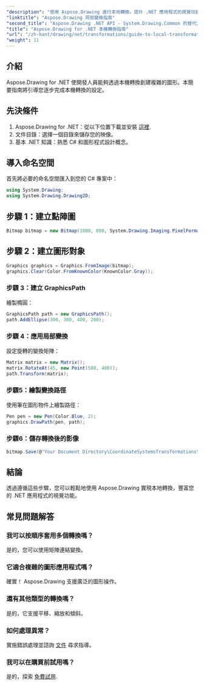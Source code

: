 ```yaml
---
"description": "使用 Aspose.Drawing 進行本地轉換，提升 .NET 應用程式的視覺功能。本綜合教學將引導您完成透過應用變換矩陣創建令人驚嘆的圖形的過程。"
"linktitle": "Aspose.Drawing 局部變換指南"
"second_title": "Aspose.Drawing .NET API - System.Drawing.Common 的替代方案"
"title": "Aspose.Drawing for .NET 本機轉換指南"
"url": "/zh-hant/drawing/net/transformations/guide-to-local-transformation/"
"weight": 11
---
```


## 介紹

Aspose.Drawing for .NET 使開發人員能夠透過本機轉換創建複雜的圖形。本簡要指南將引導您逐步完成本機轉換的設定。

## 先決條件

1. Aspose.Drawing for .NET：從以下位置下載並安裝 [這裡](https://releases。aspose.com/drawing/net/).
2. 文件目錄：選擇一個目錄來儲存您的映像。
3. 基本 .NET 知識：熟悉 C# 和圖形程式設計概念。

## 導入命名空間

首先將必要的命名空間匯入到您的 C# 專案中：

```csharp
using System.Drawing;
using System.Drawing.Drawing2D;
```

## 步驟 1：建立點陣圖

```csharp
Bitmap bitmap = new Bitmap(1000, 800, System.Drawing.Imaging.PixelFormat.Format32bppPArgb);
```

## 步驟 2：建立圖形對象

```csharp
Graphics graphics = Graphics.FromImage(bitmap);
graphics.Clear(Color.FromKnownColor(KnownColor.Gray));
```

### 步驟 3：建立 GraphicsPath

繪製橢圓：

```csharp
GraphicsPath path = new GraphicsPath();
path.AddEllipse(300, 300, 400, 200);
```

### 步驟 4：應用局部變換

設定旋轉的變換矩陣：

```csharp
Matrix matrix = new Matrix();
matrix.RotateAt(45, new Point(500, 400));
path.Transform(matrix);
```

### 步驟5：繪製變換路徑

使用筆在圖形物件上繪製路徑：

```csharp
Pen pen = new Pen(Color.Blue, 2);
graphics.DrawPath(pen, path);
```

### 步驟6：儲存轉換後的影像

```csharp
bitmap.Save(@"Your Document Directory\CoordinateSystemsTransformations\LocalTransformation_out.png");
```

## 結論

透過遵循這些步驟，您可以輕鬆地使用 Aspose.Drawing 實現本地轉換，豐富您的 .NET 應用程式的視覺功能。

## 常見問題解答

### 我可以按順序套用多個轉換嗎？  
是的，您可以使用矩陣連結變換。

### 它適合複雜的圖形應用程式嗎？  
確實！ Aspose.Drawing 支援廣泛的圖形操作。

### 還有其他類型的轉換嗎？  
是的，它支援平移、縮放和傾斜。

### 如何處理異常？  
實施錯誤處理並諮詢 [文件](https://reference.aspose.com/drawing/net/) 尋求指導。

### 我可以在購買前試用嗎？  
是的，探索 [免費試用](https://releases。aspose.com/).